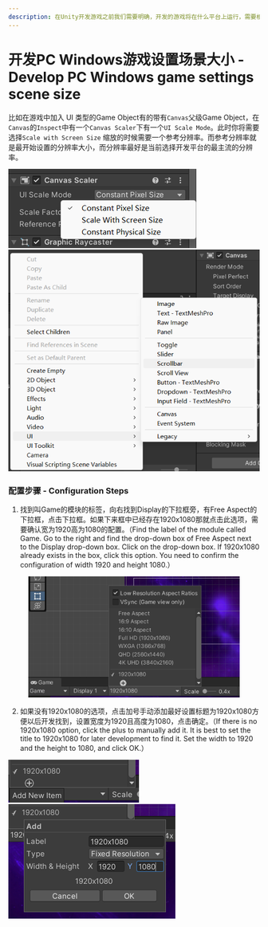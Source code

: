 ```yaml
---
description: 在Unity开发游戏之前我们需要明确，开发的游戏将在什么平台上运行，需要根据游戏运行平台，设置游戏的场景大小，以便在对应的平台的可视区域内显示。
---
```


# 开发PC Windows游戏设置场景大小 - Develop PC Windows game settings scene size

比如在游戏中加入 UI 类型的Game Object有的带有`Canvas`父级Game Object，在`Canvas`的`Inspect`中有一个`Canvas Scaler`下有一个`UI Scale Mode`。此时你将需要选择`Scale with Screen Size` 缩放的时候需要一个参考分辨率。而参考分辨率就是最开始设置的分辨率大小，而分辨率最好是当前选择开发平台的最主流的分辨率。

![](<../.gitbook/assets/屏幕截图 2023-12-17 113551.png>)![](<../.gitbook/assets/屏幕截图 2023-12-17 113401.png>)

### 配置步骤 - Configuration Steps

1. 找到叫Game的模块的标签，向右找到Display的下拉框旁，有Free Aspect的下拉框，点击下拉框。如果下来框中已经存在1920x1080那就点击此选项，需要确认宽为1920高为1080的配置。（Find the label of the module called Game. Go to the right and find the drop-down box of Free Aspect next to the Display drop-down box. Click on the drop-down box. If 1920x1080 already exists in the box, click this option. You need to confirm the configuration of width 1920 and height 1080.）

<figure><img src="../.gitbook/assets/屏幕截图 2023-12-17 112212.png" alt="" width="431"><figcaption></figcaption></figure>

2. 如果没有1920x1080的选项，点击加号手动添加最好设置标题为1920x1080方便以后开发找到，设置宽度为1920且高度为1080，点击确定。（If there is no 1920x1080 option, click the plus to manually add it. It is best to set the title to 1920x1080 for later development to find it. Set the width to 1920 and the height to 1080, and click OK.）

![](<../.gitbook/assets/屏幕截图 2023-12-17 115112.png>)![](<../.gitbook/assets/屏幕截图 2023-12-17 115148.png>)
